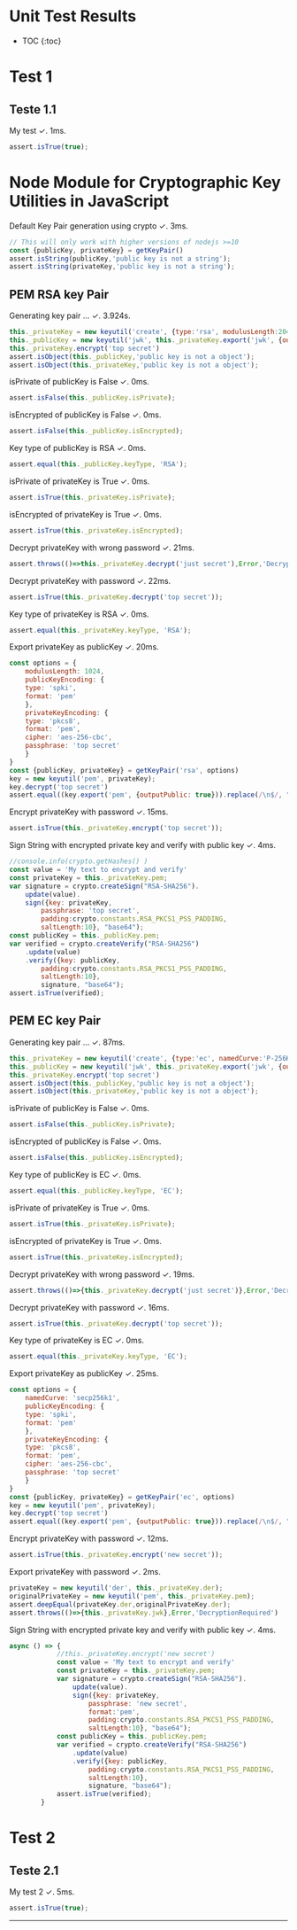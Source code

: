 # Unit Test Results
* TOC
{:toc}

# Test 1
## Teste 1.1
My test ✓.
1ms.

```js
assert.isTrue(true);
```

# Node Module for Cryptographic Key Utilities in JavaScript
Default Key Pair generation using crypto ✓.
3ms.

```js
// This will only work with higher versions of nodejs >=10
const {publicKey, privateKey} = getKeyPair()
assert.isString(publicKey,'public key is not a string');
assert.isString(privateKey,'public key is not a string');
```

## PEM RSA key Pair
Generating key pair ... ✓.
3.924s.

```js
this._privateKey = new keyutil('create', {type:'rsa', modulusLength:2048, publicExponent:65537});
this._publicKey = new keyutil('jwk', this._privateKey.export('jwk', {outputPublic: true}) )
this._privateKey.encrypt('top secret')
assert.isObject(this._publicKey,'public key is not a object');
assert.isObject(this._privateKey,'public key is not a object');
```

isPrivate of publicKey is False ✓.
0ms.

```js
assert.isFalse(this._publicKey.isPrivate);
```

isEncrypted of publicKey is False ✓.
0ms.

```js
assert.isFalse(this._publicKey.isEncrypted);
```

Key type of publicKey is RSA ✓.
0ms.

```js
assert.equal(this._publicKey.keyType, 'RSA');
```

isPrivate of privateKey is True ✓.
0ms.

```js
assert.isTrue(this._privateKey.isPrivate);
```

isEncrypted of privateKey is True ✓.
0ms.

```js
assert.isTrue(this._privateKey.isEncrypted);
```

Decrypt privateKey with wrong password ✓.
21ms.

```js
assert.throws(()=>this._privateKey.decrypt('just secret'),Error,'DecryptionFailure')
```

Decrypt privateKey with password ✓.
22ms.

```js
assert.isTrue(this._privateKey.decrypt('top secret'));
```

Key type of privateKey is RSA ✓.
0ms.

```js
assert.equal(this._privateKey.keyType, 'RSA');
```

Export privateKey as publicKey ✓.
20ms.

```js
const options = {
    modulusLength: 1024,
    publicKeyEncoding: {
    type: 'spki',
    format: 'pem'
    },
    privateKeyEncoding: {
    type: 'pkcs8',
    format: 'pem',
    cipher: 'aes-256-cbc',
    passphrase: 'top secret'
    }
}
const {publicKey, privateKey} = getKeyPair('rsa', options)
key = new keyutil('pem', privateKey);
key.decrypt('top secret')
assert.equal((key.export('pem', {outputPublic: true})).replace(/\n$/, ""),publicKey.replace(/\n$/, ""))
```

Encrypt privateKey with password ✓.
15ms.

```js
assert.isTrue(this._privateKey.encrypt('top secret'));
```

Sign String with encrypted private key and verify with public key ✓.
4ms.

```js
//console.info(crypto.getHashes() )
const value = 'My text to encrypt and verify'
const privateKey = this._privateKey.pem;
var signature = crypto.createSign("RSA-SHA256").
    update(value).
    sign({key: privateKey,
        passphrase: 'top secret',
        padding:crypto.constants.RSA_PKCS1_PSS_PADDING, 
        saltLength:10}, "base64");
const publicKey = this._publicKey.pem;
var verified = crypto.createVerify("RSA-SHA256")
    .update(value)
    .verify({key: publicKey, 
        padding:crypto.constants.RSA_PKCS1_PSS_PADDING, 
        saltLength:10}, 
        signature, "base64");
assert.isTrue(verified);
```

## PEM EC key Pair
Generating key pair ... ✓.
87ms.

```js
this._privateKey = new keyutil('create', {type:'ec', namedCurve:'P-256K'});
this._publicKey = new keyutil('jwk', this._privateKey.export('jwk', {outputPublic: true}) )
this._privateKey.encrypt('top secret')
assert.isObject(this._publicKey,'public key is not a object');
assert.isObject(this._privateKey,'public key is not a object');
```

isPrivate of publicKey is False ✓.
0ms.

```js
assert.isFalse(this._publicKey.isPrivate);
```

isEncrypted of publicKey is False ✓.
0ms.

```js
assert.isFalse(this._publicKey.isEncrypted);
```

Key type of publicKey is EC ✓.
0ms.

```js
assert.equal(this._publicKey.keyType, 'EC');
```

isPrivate of privateKey is True ✓.
0ms.

```js
assert.isTrue(this._privateKey.isPrivate);
```

isEncrypted of privateKey is True ✓.
0ms.

```js
assert.isTrue(this._privateKey.isEncrypted);
```

Decrypt privateKey with wrong password ✓.
19ms.

```js
assert.throws(()=>{this._privateKey.decrypt('just secret')},Error,'DecryptionFailure')
```

Decrypt privateKey with password ✓.
16ms.

```js
assert.isTrue(this._privateKey.decrypt('top secret'));
```

Key type of privateKey is EC ✓.
0ms.

```js
assert.equal(this._privateKey.keyType, 'EC');
```

Export privateKey as publicKey ✓.
25ms.

```js
const options = {
    namedCurve: 'secp256k1',
    publicKeyEncoding: {
    type: 'spki',
    format: 'pem'
    },
    privateKeyEncoding: {
    type: 'pkcs8',
    format: 'pem',
    cipher: 'aes-256-cbc',
    passphrase: 'top secret'
    }
}
const {publicKey, privateKey} = getKeyPair('ec', options)
key = new keyutil('pem', privateKey);
key.decrypt('top secret')
assert.equal((key.export('pem', {outputPublic: true})).replace(/\n$/, ""),publicKey.replace(/\n$/, ""))
```

Encrypt privateKey with password ✓.
12ms.

```js
assert.isTrue(this._privateKey.encrypt('new secret'));
```

Export privateKey with password ✓.
2ms.

```js
privateKey = new keyutil('der', this._privateKey.der); 
originalPrivateKey = new keyutil('pem', this._privateKey.pem); 
assert.deepEqual(privateKey.der,originalPrivateKey.der);
assert.throws(()=>{this._privateKey.jwk},Error,'DecryptionRequired')
```

Sign String with encrypted private key and verify with public key ✓.
4ms.

```js
async () => {
            //this._privateKey.encrypt('new secret')
            const value = 'My text to encrypt and verify'
            const privateKey = this._privateKey.pem;
            var signature = crypto.createSign("RSA-SHA256").
                update(value).
                sign({key: privateKey,
                    passphrase: 'new secret',
                    format:'pem',
                    padding:crypto.constants.RSA_PKCS1_PSS_PADDING, 
                    saltLength:10}, "base64");
            const publicKey = this._publicKey.pem;
            var verified = crypto.createVerify("RSA-SHA256")
                .update(value)
                .verify({key: publicKey, 
                    padding:crypto.constants.RSA_PKCS1_PSS_PADDING, 
                    saltLength:10}, 
                    signature, "base64");
            assert.isTrue(verified);
        }
```

# Test 2
## Teste 2.1
My test 2 ✓.
5ms.

```js
assert.isTrue(true);
```

<hr>
